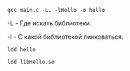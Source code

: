 


`gcc main.c -L. -lHello -o hello`

-L - Где искать библиотеки.

-l - С какой библиотекой линковаться.


`ldd hello`

`ldd libHello.so`